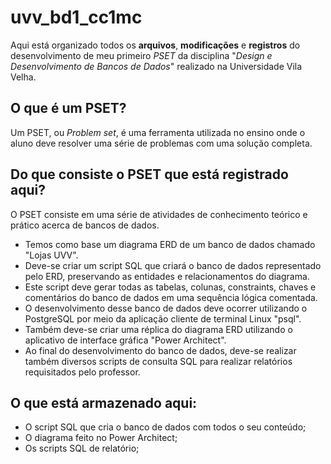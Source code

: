 # uvv_bd1_cc1mc
Aqui está organizado todos os **arquivos**, **modificações** e **registros** do desenvolvimento de meu primeiro *PSET* da disciplina "*Design e Desenvolvimento de Bancos de Dados*" realizado na Universidade Vila Velha.

## O que é um PSET?
Um PSET, ou *Problem set*, é uma ferramenta utilizada no ensino onde o aluno deve resolver uma série de problemas com uma solução completa.

## Do que consiste o PSET que está registrado aqui?
O PSET consiste em uma série de atividades de conhecimento teórico e prático acerca de bancos de dados.
* Temos como base um diagrama ERD de um banco de dados chamado "Lojas UVV".
* Deve-se criar um script SQL que criará o banco de dados representado pelo ERD, preservando as entidades e relacionamentos do diagrama.
* Este script deve gerar todas as tabelas, colunas, constraints, chaves e comentários do banco de dados em uma sequência lógica comentada. 
* O desenvolvimento desse banco de dados deve ocorrer utilizando o PostgreSQL por meio da aplicação cliente de terminal Linux "psql".
* Também deve-se criar uma réplica do diagrama ERD utilizando o aplicativo de interface gráfica "Power Architect".
* Ao final do desenvolvimento do banco de dados, deve-se realizar também diversos scripts de consulta SQL para realizar relatórios requisitados pelo professor.

## O que está armazenado aqui:
* O script SQL que cria o banco de dados com todos o seu conteúdo;
* O diagrama feito no Power Architect;
* Os scripts SQL de relatório;
